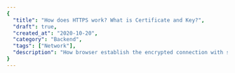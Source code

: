 ```yaml
---
{
  "title": "How does HTTPS work? What is Certificate and Key?",
  "draft": true,
  "created_at": "2020-10-20",
  "category": "Backend",
  "tags": ["Network"],
  "description": "How browser establish the encrypted connection with server under HTTPS protocol"
}
---
```


